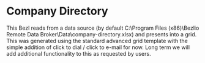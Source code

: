 # Company Directory
This Bezl reads from a data source (by default C:\Program Files (x86)\Bezlio Remote Data Broker\Data\company-directory.xlsx) and presents into a grid.  This was generated using the standard advanced grid template with the simple addition of click to dial / click to e-mail for now.  Long term we will add additional functionality to this as requested by users.
